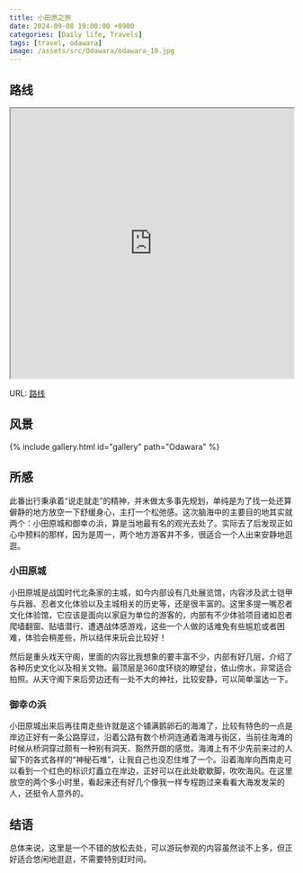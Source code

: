 ```yaml
---
title: 小田原之旅
date: 2024-09-08 19:00:00 +0900
categories: [Daily life, Travels]
tags: [travel, odawara]
image: /assets/src/Odawara/odawara_10.jpg
---
```


## 路线

<iframe src="https://www.google.com/maps/d/embed?mid=12EzIUOhq3AbVQkd4LrzgtF5tB-3ZKHQ&ehbc=2E312F" width="100%" height="480"></iframe>

URL: [路线](https://www.google.com/maps/d/u/0/viewer?mid=12EzIUOhq3AbVQkd4LrzgtF5tB-3ZKHQ&ll=35.440616883115894%2C139.37496218994139&z=11)

## 风景

{% include gallery.html id="gallery" path="Odawara" %}

## 所感

此番出行秉承着“说走就走”的精神，并未做太多事先规划，单纯是为了找一处还算僻静的地方放空一下舒缓身心，主打一个松弛感。这次脑海中的主要目的地其实就两个：小田原城和御幸の浜，算是当地最有名的观光去处了。实际去了后发现正如心中预料的那样，因为是周一，两个地方游客并不多，很适合一个人出来安静地逛逛。

### 小田原城

小田原城是战国时代北条家的主城，如今内部设有几处展览馆，内容涉及武士铠甲与兵器、忍者文化体验以及主城相关的历史等，还是很丰富的。这里多提一嘴忍者文化体验馆，它应该是面向以家庭为单位的游客的，内部有不少体验项目诸如忍者爬墙翻窗、贴墙潜行、遭遇战体感游戏，这些一个人做的话难免有些尴尬或者困难，体验会稍差些，所以结伴来玩会比较好！

然后是重头戏天守阁，里面的内容比我想象的要丰富不少，内部有好几层，介绍了各种历史文化以及相关文物。最顶层是360度环绕的瞭望台，依山傍水，非常适合拍照。从天守阁下来后旁边还有一处不大的神社，比较安静，可以简单溜达一下。

### 御幸の浜

小田原城出来后再往南走些许就是这个铺满鹅卵石的海滩了，比较有特色的一点是岸边正好有一条公路穿过，沿着公路有数个桥洞连通着海滩与街区，当前往海滩的时候从桥洞穿过颇有一种别有洞天、豁然开朗的感觉。海滩上有不少先前来过的人留下的各式各样的“神秘石堆”，让我自己也没忍住堆了一个。沿着海岸向西南走可以看到一个红色的标识灯矗立在岸边，正好可以在此处歇歇脚，吹吹海风。在这里放空的两个多小时里，看起来还有好几个像我一样专程跑过来看看大海发发呆的人，还挺令人意外的。

## 结语

总体来说，这里是一个不错的放松去处，可以游玩参观的内容虽然谈不上多，但正好适合悠闲地逛逛，不需要特别赶时间。